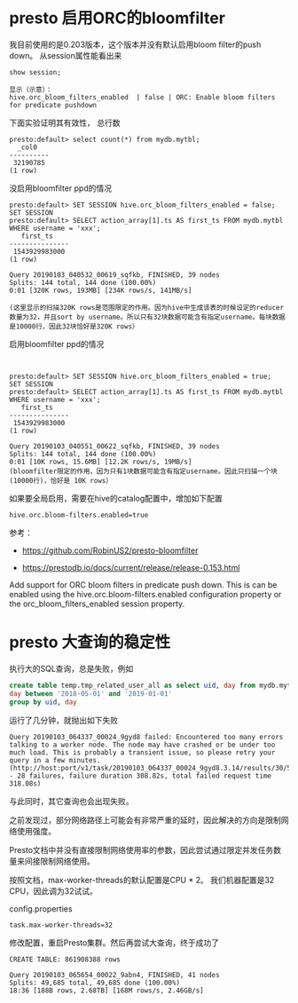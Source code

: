 # presto 启用ORC的bloomfilter
我目前使用的是0.203版本，这个版本并没有默认启用bloom filter的push down。
从session属性能看出来

```text
show session;

显示（示意）：
hive.orc_bloom_filters_enabled  | false | ORC: Enable bloom filters for predicate pushdown 
```

下面实验证明其有效性，
总行数

```text
presto:default> select count(*) from mydb.mytbl;
  _col0
----------
 32190785 
(1 row)
```

没启用bloomfilter ppd的情况

```text
presto:default> SET SESSION hive.orc_bloom_filters_enabled = false;
SET SESSION
presto:default> SELECT action_array[1].ts AS first_ts FROM mydb.mytbl WHERE username = 'xxx';
   first_ts
---------------
 1543929983000
(1 row)

Query 20190103_040532_00619_sqfkb, FINISHED, 39 nodes
Splits: 144 total, 144 done (100.00%)
0:01 [320K rows, 193MB] [234K rows/s, 141MB/s]

(这里显示的扫描320K rows是范围限定的作用。因为hive中生成该表的时候设定的reducer数量为32，并且sort by username。所以只有32块数据可能含有指定username。每块数据是10000行，因此32块恰好是320K rows）

```

启用bloomfilter ppd的情况

```text


presto:default> SET SESSION hive.orc_bloom_filters_enabled = true;
SET SESSION
presto:default> SELECT action_array[1].ts AS first_ts FROM mydb.mytbl WHERE username = 'xxx';
   first_ts
---------------
 1543929983000
(1 row)

Query 20190103_040551_00622_sqfkb, FINISHED, 39 nodes
Splits: 144 total, 144 done (100.00%)
0:01 [10K rows, 15.6MB] [12.2K rows/s, 19MB/s]
(bloomfilter限定的作用，因为只有1块数据可能含有指定username。因此只扫描一个块(10000行)，恰好是 10K rows）

```

如果要全局启用，需要在hive的catalog配置中，增加如下配置

```properties
hive.orc.bloom-filters.enabled=true
```

参考：

* https://github.com/RobinUS2/presto-bloomfilter

* https://prestodb.io/docs/current/release/release-0.153.html

Add support for ORC bloom filters in predicate push down. This is can be enabled using the hive.orc.bloom-filters.enabled configuration property or the orc_bloom_filters_enabled session property.

# presto 大查询的稳定性

执行大的SQL查询，总是失败，例如

```sql
create table temp.tmp_related_user_all as select uid, day from mydb.mytbl where 
day between '2018-05-01' and '2019-01-01'
group by uid, day
```

运行了几分钟，就抛出如下失败

```text
Query 20190103_064337_00024_9gyd8 failed: Encountered too many errors talking to a worker node. The node may have crashed or be under too much load. This is probably a transient issue, so please retry your query in a few minutes. (http://host:port/v1/task/20190103_064337_00024_9gyd8.3.14/results/30/56 - 28 failures, failure duration 308.82s, total failed request time 318.08s)
```

与此同时，其它查询也会出现失败。

之前发现过，部分网络路径上可能会有非常严重的延时，因此解决的方向是限制网络使用强度。

Presto文档中并没有直接限制网络使用率的参数，因此尝试通过限定并发任务数量来间接限制网络使用。

按照文档，max-worker-threads的默认配置是CPU * 2。
我们机器配置是32 CPU，因此调为32试试。

config.properties

```properties
task.max-worker-threads=32
```

修改配置，重启Presto集群。然后再尝试大查询，终于成功了

```text
CREATE TABLE: 861908388 rows

Query 20190103_065654_00022_9abn4, FINISHED, 41 nodes
Splits: 49,685 total, 49,685 done (100.00%)
18:36 [188B rows, 2.68TB] [168M rows/s, 2.46GB/s]
```